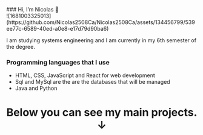 <div>
### Hi, I’m Nicolas 👋
</div>
![1681003325013](https://github.com/Nicolas2508Ca/Nicolas2508Ca/assets/134456799/539ee77c-6589-40ed-a0e8-e17d79d90ba6)


I am studying systems engineering and I am currently in my 6th semester of the degree.

### Programming languages ​​that I use

* HTML, CSS, JavaScript and React for web development
* Sql and MySql are the are the databases that will be managed
* Java and Python
<h1 align="center">Below you can see my main projects. ↓ </h1>
